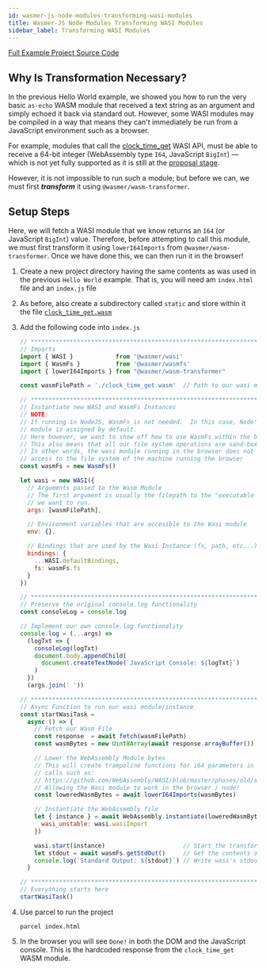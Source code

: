 ```yaml
---
id: wasmer-js-node-modules-transforming-wasi-modules
title: Wasmer-JS Node Modules Transforming WASI Modules
sidebar_label: Transforming WASI Modules
---
```


[Full Example Project Source Code](https://github.com/wasmerio/docs.wasmer.io/tree/master/docs/wasmer-js/node-modules/examples/transforming-wasi-modules)

## Why Is Transformation Necessary?

In the previous Hello World example, we showed you how to run the very basic `as-echo` WASM module that received a text string as an argument and simply echoed it back via standard out.  However, some WASI modules may be compiled in a way that means they can't immediately be run from a JavaScript environment such as a browser.

For example, modules that call the [clock\_time\_get](https://github.com/WebAssembly/WASI/blob/master/phases/old/snapshot_0/docs/wasi_unstable.md#clock_time_get) WASI API, must be able to receive a 64-bit integer (WebAssembly type `I64`, JavaScript `BigInt`) &mdash; which is not yet fully supported as it is still at the [proposal stage](https://github.com/WebAssembly/JS-BigInt-integration/issues/15). 

However, it is not impossible to run such a module; but before we can, we must first ***transform*** it using `@wasmer/wasm-transformer`.

## Setup Steps

Here, we will fetch a WASI module that we know returns an `I64` (or JavaScript `BigInt`) value.  Therefore, before attempting to call this module, we must first transform it using `lowerI64Imports` from `@wasmer/wasm-transformer`.  Once we have done this, we can then run it in the browser!

1. Create a new project directory having the same contents as was used in the previous `Hello World` example.  That is, you will need am `index.html` file and an `index.js` file

1. As before, also create a subdirectory called `static` and store within it the file [`clock_time_get.wasm`](https://github.com/wasmerio/docs.wasmer.io/raw/master/docs/wasmer-js/node-modules/examples/transforming-wasi-modules/static/clock_time_get.wasm)

1. Add the following code into `index.js`


    ```javascript
    // *****************************************************************************
    // Imports
    import { WASI }            from '@wasmer/wasi'
    import { WasmFs }          from '@wasmer/wasmfs'
    import { lowerI64Imports } from "@wasmer/wasm-transformer"

    const wasmFilePath = './clock_time_get.wasm'  // Path to our wasi module

    // *****************************************************************************
    // Instantiate new WASI and WasmFs Instances
    // NOTE:
    // If running in NodeJS, WasmFs is not needed.  In this case, Node's native FS
    // module is assigned by default.
    // Here however, we want to show off how to use WasmFs within the browser.
    // This also means that all our file system operations are sand-boxed.
    // In other words, the wasi module running in the browser does not have any
    // access to the file system of the machine running the browser
    const wasmFs = new WasmFs()

    let wasi = new WASI({
      // Arguments passed to the Wasm Module
      // The first argument is usually the filepath to the "executable wasi module"
      // we want to run.
      args: [wasmFilePath],

      // Environment variables that are accesible to the Wasi module
      env: {},

      // Bindings that are used by the Wasi Instance (fs, path, etc...)
      bindings: {
        ...WASI.defaultBindings,
        fs: wasmFs.fs
      }
    })

    // *****************************************************************************
    // Preserve the original console.log functionality
    const consoleLog = console.log

    // Implement our own console.log functionality
    console.log = (...args) =>
      (logTxt => {
        consoleLog(logTxt)
        document.body.appendChild(
          document.createTextNode(`JavaScript Console: ${logTxt}`)
        )
      })
      (args.join(' '))

    // *****************************************************************************
    // Async Function to run our wasi module/instance
    const startWasiTask =
      async () => {
        // Fetch our Wasm File
        const response  = await fetch(wasmFilePath)
        const wasmBytes = new Uint8Array(await response.arrayBuffer())

        // Lower the WebAssembly Module bytes
        // This will create trampoline functions for i64 parameters in function
        // calls such as: 
        // https://github.com/WebAssembly/WASI/blob/master/phases/old/snapshot_0/docs/wasi_unstable.md#clock_time_get
        // Allowing the Wasi module to work in the browser / node!
        const loweredWasmBytes = await lowerI64Imports(wasmBytes)

        // Instantiate the WebAssembly file
        let { instance } = await WebAssembly.instantiate(loweredWasmBytes, {
          wasi_unstable: wasi.wasiImport
        })

        wasi.start(instance)                      // Start the transformed WASI instance
        let stdout = await wasmFs.getStdOut()     // Get the contents of /dev/stdout
        console.log(`Standard Output: ${stdout}`) // Write wasi's stdout to the DOM
      }

    // *****************************************************************************
    // Everything starts here
    startWasiTask()
    ```

1. Use parcel to run the project

    `parcel index.html`

1. In the browser you will see `Done!` in both the DOM and the JavaScript console.  This is the hardcoded response from the `clock_time_get` WASM module.


